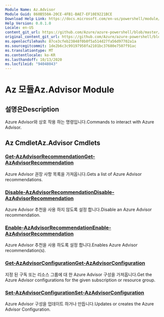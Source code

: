 ```yaml
---
Module Name: Az.Advisor
Module Guid: 860B550A-20CE-4FB1-BAE7-EF10E9221BCE
Download Help Link: https://docs.microsoft.com/en-us/powershell/module/az.advisor
Help Version: 0.0.1.0
Locale: en-US
content_git_url: https://github.com/Azure/azure-powershell/blob/master/src/Advisor/Advisor/help/Az.Advisor.md
original_content_git_url: https://github.com/Azure/azure-powershell/blob/master/src/Advisor/Advisor/help/Az.Advisor.md
ms.openlocfilehash: 87ce3cfeb23848f0b0f5a514d27fa56d97702a1a
ms.sourcegitcommit: 1de2b6c3c99197958fa2101bc37680e7507f91ac
ms.translationtype: MT
ms.contentlocale: ko-KR
ms.lasthandoff: 10/13/2020
ms.locfileid: "94048043"
---
```

# <span data-ttu-id="5c584-101">Az 모듈</span><span class="sxs-lookup"><span data-stu-id="5c584-101">Az.Advisor Module</span></span>
## <span data-ttu-id="5c584-102">설명은</span><span class="sxs-lookup"><span data-stu-id="5c584-102">Description</span></span>
<span data-ttu-id="5c584-103">Azure Advisor와 상호 작용 하는 명령입니다.</span><span class="sxs-lookup"><span data-stu-id="5c584-103">Commands to interact with Azure Advisor.</span></span>

## <span data-ttu-id="5c584-104">Az Cmdlet</span><span class="sxs-lookup"><span data-stu-id="5c584-104">Az.Advisor Cmdlets</span></span>
### [<span data-ttu-id="5c584-105">Get-AzAdvisorRecommendation</span><span class="sxs-lookup"><span data-stu-id="5c584-105">Get-AzAdvisorRecommendation</span></span>](Get-AzAdvisorRecommendation.md)
<span data-ttu-id="5c584-106">Azure Advisor 권장 사항 목록을 가져옵니다.</span><span class="sxs-lookup"><span data-stu-id="5c584-106">Gets a list of Azure Advisor recommendations.</span></span>

### [<span data-ttu-id="5c584-107">Disable-AzAdvisorRecommendation</span><span class="sxs-lookup"><span data-stu-id="5c584-107">Disable-AzAdvisorRecommendation</span></span>](Disable-AzAdvisorRecommendation.md)
<span data-ttu-id="5c584-108">Azure Advisor 추천을 사용 하지 않도록 설정 합니다.</span><span class="sxs-lookup"><span data-stu-id="5c584-108">Disable an Azure Advisor recommendation.</span></span>

### [<span data-ttu-id="5c584-109">Enable-AzAdvisorRecommendation</span><span class="sxs-lookup"><span data-stu-id="5c584-109">Enable-AzAdvisorRecommendation</span></span>](Enable-AzAdvisorRecommendation.md)
<span data-ttu-id="5c584-110">Azure Advisor 추천을 사용 하도록 설정 합니다.</span><span class="sxs-lookup"><span data-stu-id="5c584-110">Enables Azure Advisor recommendation(s).</span></span>

### [<span data-ttu-id="5c584-111">Get-AzAdvisorConfiguration</span><span class="sxs-lookup"><span data-stu-id="5c584-111">Get-AzAdvisorConfiguration</span></span>](Get-AzAdvisorConfiguration.md)
<span data-ttu-id="5c584-112">지정 된 구독 또는 리소스 그룹에 대 한 Azure Advisor 구성을 가져옵니다.</span><span class="sxs-lookup"><span data-stu-id="5c584-112">Get the Azure Advisor configurations for the given subscription or resource group.</span></span>

### [<span data-ttu-id="5c584-113">Set-AzAdvisorConfiguration</span><span class="sxs-lookup"><span data-stu-id="5c584-113">Set-AzAdvisorConfiguration</span></span>](Set-AzAdvisorConfiguration.md)
<span data-ttu-id="5c584-114">Azure Advisor 구성을 업데이트 하거나 만듭니다.</span><span class="sxs-lookup"><span data-stu-id="5c584-114">Updates or creates the Azure Advisor Configuration.</span></span>
